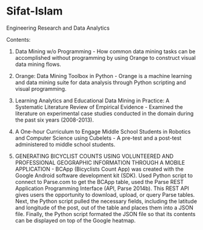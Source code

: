 # Sifat-Islam
Engineering Research and Data Analytics

Contents:

1. Data Mining w/o Programming - How common data mining tasks can be accomplished without programming by using Orange to construct visual data mining flows.

2. Orange: Data Mining Toolbox in Python - Orange is a machine learning and data mining suite for data analysis through Python scripting and visual programming.

3. Learning Analytics and Educational Data Mining in Practice: A Systematic Literature Review of Empirical Evidence - Examined the literature on experimental case studies conducted in the domain during the past six years (2008-2013).

4. A One-hour Curriculum to Engage Middle School Students in Robotics and Computer Science using Cubelets - A pre-test and a post-test administered to middle school students.

5. GENERATING BICYCLIST COUNTS USING VOLUNTEERED AND PROFESSIONAL GEOGRAPHIC INFORMATION THROUGH A MOBILE APPLICATION - BCApp (Bicyclists Count App) was created with the Google Android software development kit (SDK).  Used Python script to connect to Parse.com to get the BCApp table, used the Parse REST Application Programming Interface (API, Parse 2014b). This REST API gives users the opportunity to download, upload, or query Parse tables.  Next, the Python script pulled the necessary fields, including the latitude and longitude of the post, out of the table and places them into a JSON file. Finally, the Python script formated the JSON file so that its contents can be displayed on top of the Google heatmap.
#
